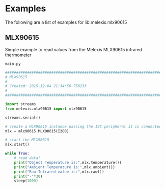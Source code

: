 # Examples

The following are a list of examples for lib.melexis.mlx90615

## MLX90615


Simple example to read values from the Melexis MLX90615 infrared thermometer






```main.py```

```python
################################################################################
# MLX90615
#
# Created: 2015-12-04 21:34:56.758233
#
################################################################################

import streams
from melexis.mlx90615 import mlx90615

streams.serial()

# create a MLX90615 instance passing the I2C peripheral it is connected to
mlx = mlx90615.MLX90615(I2C0)

# start the MLX90615
mlx.start()

while True:
    # read data!
    print("Object Temperature is:",mlx.temperature())
    print("Ambient Temperature is:",mlx.ambient())
    print("Raw Infrared value is:",mlx.raw())
    print("-"*30)
    sleep(1000)



```
